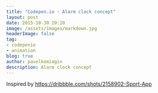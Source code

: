 ```yaml
---
title: "Codepen.io - Alarm clock concept"
layout: post
date: 2015-10-30 20:10
image: /assets/images/markdown.jpg
headerImage: false
tag:
- codepenio
- animation
blog: true
author: pavelkomiagin
description: Alarm clock concept
---
```


Inspired by <a href="https://dribbble.com/shots/2158902-Sport-App">https://dribbble.com/shots/2158902-Sport-App</a>

<p data-height="550" data-theme-id="0" data-slug-hash="EVRZmO" data-default-tab="result" data-user="pavel_komiagin" class='codepen'></p>
<script async src="//assets.codepen.io/assets/embed/ei.js"></script>
